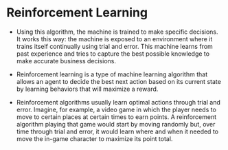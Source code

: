# **Reinforcement Learning**

- Using this algorithm, the machine is trained to make specific decisions. It works this way: the machine is exposed to an environment where it trains itself continually using trial and error. This machine learns from past experience and tries to capture the best possible knowledge to make accurate business decisions.

- Reinforcement learning is a type of machine learning algorithm that allows an agent to decide the best next action based on its current state by learning behaviors that will maximize a reward.

- Reinforcement algorithms usually learn optimal actions through trial and error. Imagine, for example, a video game in which the player needs to move to certain places at certain times to earn points. A reinforcement algorithm playing that game would start by moving randomly but, over time through trial and error, it would learn where and when it needed to move the in-game character to maximize its point total. 